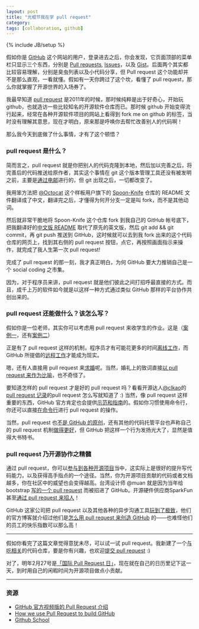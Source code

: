 ```yaml
---
layout: post
title: "光棍节我在学 pull request"
category:
tags: [collaboration, github]
---
```

{% include JB/setup %}


假如你是 [GitHub](https://github.com) 这个网站的用户，登录进去之后，你会发现，它页面顶部的菜单栏只显示三个东西，分别是 [Pull requests](https://github.com/pulls), [Issues](https://github.com/issues)，以及 [Gist](https://gist.github.com/)。后面两个其实都比较容易理解，分别是臭虫列表以及小代码分享，但 Pull request 这个功能却并不是那么直观，一看就懂。假如有一天你跨过了这个坎，看懂了 pull request，那么你就掌握了开源世界的入场券了。

我最早知道 [pull request](https://help.github.com/articles/using-pull-requests/) 是2011年的时候，那时候纯粹是出于好奇心，开始玩 github，也就造访一些比较知名的开源软件仓库而已。那时候 github 开始变得流行起来，经常在各种开源软件项目的网站上看得到 fork me on github 的标签，当时没有理解其意思，现在才明白，原来那是呼唤你去帮忙改善别人的代码啊！

那么我今天到底做了什么事情，才有了这个顿悟？

### pull request 是什么？

简而言之，pull request 就是你把别人的代码克隆到本地，然后加以完善之后，将完善后的代码推送给原作者，其实这个事情在 git 这个版本管理工具还没有被发明之前，主要是[通过电邮](https://twitter.com/RebeccaSlatkin/status/622112261293928449/photo/1)进行的，但 git 出现之后，一切都改变了。


我用笨方法把 [@Octocat](https://github.com/octocat/) 这个样板用户旗下的 [Spoon-Knife](https://github.com/octocat/Spoon-Knife) 仓库的 README 文件翻译成了中文，翻译完之后，才懂得为何开分支一定是叫 fork，而不是其他动词。

然后就非常干脆地将 Spoon-Knife 这个仓库 fork 到我自己的 GitHub 帐号底下，把我翻译好的[中文版 README](https://github.com/tonyyet/Spoon-Knife/) 取代了原先的英文版，然后 git add && git commit，再 git push 推送到 GitHub，这时候就可以去到我 fork 出来的这个代码仓库的网页上，找到其右侧的 pull request 按钮，点它，再按照画面指示来操作，就完成了我人生第一次 pull request!


完成了 pull request 的那一刻，我才真正明白，为何 GitHub 要大力推销自己是一个 social coding 之市集。

因为，对于程序员来讲，pull request 就是他们彼此之间打招呼最直接的方式。而且，成千上万的软件如今就是以这样一种方式通过类似 GitHub 那样的平台协作共创出来的。



### pull request 还能做什么？该怎么写？


假如你是一位老师，其实你可以考虑用 pull request 来收学生的作业。这是（[案例一](http://ivory.idyll.org/blog/2014-teaching-undergrads-with-github.html)，还有[案例二](http://blog.xdite.net/posts/2014/06/18/git-pull-request-homework)）

正是有了 pull request 这样的机制，程序员才有可能花更多的时间[离线工作](http://artsy.github.io/blog/2015/09/30/Work-Offline-More/)，而 GitHub 所提倡的[远程工作](zachholman.com/posts/how-github-works/)才能成为现实。

嗯，还有人直接用 pull request 来[求婚](https://twitter.com/kcimc/status/659812732569567232/photo/1)呢。当然，婚礼上的致词直接[以 pull request 来作为比喻](https://github.com/muan/wedding-party-speech/blob/master/speech-zh-cn.md)，也不奇怪了。



要知道怎样的 pull request 才是好的 pull request 吗？看看开源达人[@clkao](https://github.com/clkao)的 [pull request 记录](https://github.com/search?p=1&q=is%3Apr+author%3Aclkao&ref=searchresults&type=Issues&utf8=%E2%9C%93)的pull request 怎么写就知道了 :) 当然，像 pull request 这样重要的东西，GitHub 官方肯定也会提供[示范和指南](https://github.com/blog/1943-how-to-write-the-perfect-pull-request)的。假如你习惯使用命令行，你还可以直接[在命令行](https://sethvargo.com/checkout-a-github-pull-request/)进行 pull request 的操作。


当然，pull request 也[不是 GitHub 的原创](https://stackoverflow.com/questions/31648748/create-update-a-git-pull-request-from-command-line)，还有其他的代码托管平台也声称自己的 pull request 机制[做得更好](https://developer.atlassian.com/blog/2015/01/a-better-pull-request/)，但 GitHub 把这样一个行为发扬光大了，显然是值得大书特书。


### pull request 乃开源协作之精髓

通过 pull request，你可以[参与到各种开源项目](http://24pullrequests.com/contributing)当中，这实际上是很好的提升写代码能力，以及获得高手指点的一个途径。当然，你为开源项目贡献的代码或者文档越多，你在社区中的威望也会变得越高。台湾设计师 @muan 就是因为当年给 bootstrap [写的一个 pull request](http://muan.co/2015/05/12/first-pull-request/) 而被招进了 GitHub。开源硬件供应商SparkFun甚至[通过 pull request 来招人](https://github.com/sparkfun/hacker-application)！

GitHub 这家公司把 pull request 以及其他各种的异步沟通工具[玩到了极致](http://ben.balter.com/2014/11/06/rules-of-communicating-at-github/)，他们的官方博客就介绍过他们是[怎么用 pull request 来创造 GitHub](https://github.com/blog/1124-how-we-use-pull-requests-to-build-github) 的——也难怪他们的员工的快乐指数可以那么高！

---

假如你看完了这篇文章觉得意犹未尽，可以试一试 pull request。我新建了一个[与吃相关](https://github.com/tonyyet/recipes/)的代码仓库，要是你有兴趣，也欢迎[提交 pull request](https://github.com/tonyyet/recipes/pulls) :)

对了，明年2月27号是[「国际 Pull Request 日」](http://pullrequestday.com/)，现在就在自己的日历里记下这一天，到时用自己的闲暇时间为开源项目做点小贡献。


---

### 资源


- [GitHub 官方视频版的 Pull Request 介绍](https://www.youtube.com/watch?v=81uKcXZoQ2A)
- [How we use Pull Request to build GitHub](https://github.com/blog/1124-how-we-use-pull-requests-to-build-github)
- [Github School](https://github.com/githubschool)